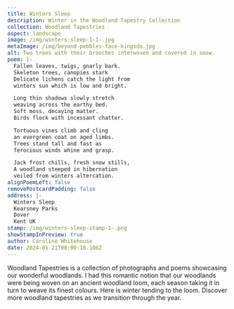 ```yaml
---
title: Winters Sleep
description: Winter in the Woodland Tapestry Collection
collection: Woodland Tapestries
aspect: landscape
image: /img/winters-sleep-1-1-.jpg
metaImage: /img/beyond-pebbles-face-kingsdo.jpg
alt: Two trees with their branches interwoven and covered in snow.
poem: |-
  Fallen leaves, twigs, gnarly bark.
  Skeleton trees, canopies stark
  Delicate lichens catch the light from  
  winters sun which is low and bright.

  Long thin shadows slowly stretch  
  weaving across the earthy bed.
  Soft moss, decaying matter.
  Birds flock with incessant chatter.

  Tortuous vines climb and cling
  an evergreen coat on aged limbs.
  Trees stand tall and fast as
  ferocious winds whine and grasp.

  Jack frost chills, fresh snow stills,
  A woodland steeped in hibernation 
  veiled from winters altercation.
alignPoemLeft: false
removePostcardPadding: false
address: |-
  Winters Sleep
  Kearsney Parks
  Dover
  Kent UK
stamp: /img/winters-sleep-stamp-1-.png
showStampInPreview: true
author: Caroline Whitehouse
date: 2024-01-21T08:00:10.106Z
---
```

Woodland Tapestries is a collection of photographs and poems showcasing our wonderful woodlands. I had this romantic notion that our woodlands were being woven on an ancient woodland loom, each season taking it in turn to weave its finest colours. Here is winter tending to the loom.
Discover more woodland tapestries as we transition through the year.